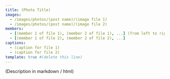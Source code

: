 ```yaml
---
title: (Photo Title)
images:
  - /images/photos/(post name)/(image file 1)
  - /images/photos/(post name)/(image file 2)
members:
  - [(member 1 of file 1), (member 2 of file 1), ...] (from left to right)
  - [(member 1 of file 2), (member 2 of file 2), ...]
captions:
  - (caption for file 1)
  - (caption for file 2)
template: true #(delete this line)
---
```


(Description in markdown / html)